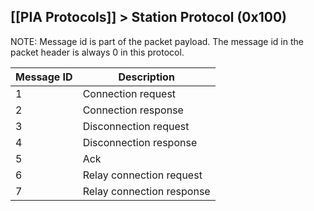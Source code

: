 [[PIA Protocols]] > Station Protocol (0x100)
---

NOTE: Message id is part of the packet payload. The message id in the packet header is always 0 in this protocol.

| Message ID | Description |
| --- | --- |
| 1 | Connection request |
| 2 | Connection response |
| 3 | Disconnection request |
| 4 | Disconnection response |
| 5 | Ack |
| 6 | Relay connection request |
| 7 | Relay connection response |